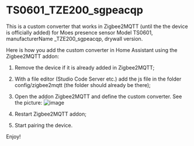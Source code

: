 # TS0601_TZE200_sgpeacqp

This is a custom converter that works in Zigbee2MQTT (until the the device is officially added) for Moes presence sensor Model TS0601, manufacturerName _TZE200_sgpeacqp, drywall version.

Here is how you add the custom converter in Home Assistant using the Zigbee2MQTT addon:
1) Remove the device if it is already added in Zigbee2MQTT;
2) With a file editor (Studio Code Server etc.) add the js file in the folder config/zigbee2mqtt (the folder should already be there);
3) Open the addon Zigbee2MQTT and define the custom converter. See the picture:
   ![image](https://github.com/Jtef/TS0601_TZE200_sgpeacqp/assets/6143681/e15c6e54-e918-4390-b162-1b7a38ff4d90)
  
4) Restart Zigbee2MQTT addon;
5) Start pairing the device.

Enjoy!
